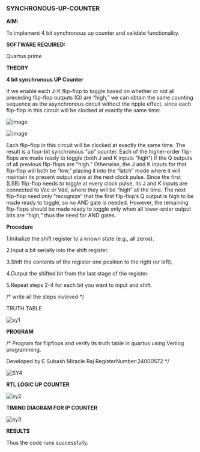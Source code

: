 ### SYNCHRONOUS-UP-COUNTER

**AIM:**

To implement 4 bit synchronous up counter and validate functionality.

**SOFTWARE REQUIRED:**

Quartus prime

**THEORY**

**4 bit synchronous UP Counter**

If we enable each J-K flip-flop to toggle based on whether or not all preceding flip-flop outputs (Q) are “high,” we can obtain the same counting sequence as the asynchronous circuit without the ripple effect, since each flip-flop in this circuit will be clocked at exactly the same time:

![image](https://github.com/naavaneetha/SYNCHRONOUS-UP-COUNTER/assets/154305477/d5db3fa0-e413-404c-b80e-b2f39d82e7e8)


![image](https://github.com/naavaneetha/SYNCHRONOUS-UP-COUNTER/assets/154305477/52cb61eb-d04b-442d-810c-31185a68410b)

Each flip-flop in this circuit will be clocked at exactly the same time.
The result is a four-bit synchronous “up” counter. Each of the higher-order flip-flops are made ready to toggle (both J and K inputs “high”) if the Q outputs of all previous flip-flops are “high.”
Otherwise, the J and K inputs for that flip-flop will both be “low,” placing it into the “latch” mode where it will maintain its present output state at the next clock pulse.
Since the first (LSB) flip-flop needs to toggle at every clock pulse, its J and K inputs are connected to Vcc or Vdd, where they will be “high” all the time.
The next flip-flop need only “recognize” that the first flip-flop’s Q output is high to be made ready to toggle, so no AND gate is needed.
However, the remaining flip-flops should be made ready to toggle only when all lower-order output bits are “high,” thus the need for AND gates.

**Procedure**

1.Initialize the shift register to a known state (e.g., all zeros).

2.Input a bit serially into the shift register.

3.Shift the contents of the register one position to the right (or left).

4.Output the shifted bit from the last stage of the register.

5.Repeat steps 2-4 for each bit you want to input and shift.

/* write all the steps invloved */

TRUTH TABLE

![sy1](https://github.com/user-attachments/assets/aa4e2484-3673-464b-b6b3-bfe55afb596c)


**PROGRAM**

/* Program for flipflops and verify its truth table in quartus using Verilog programming. 

Developed by:E Subash Miracle Raj RegisterNumber:24000572
*/


![SY4](https://github.com/user-attachments/assets/c01dfa3d-7e80-4cbb-86d8-30f06d0eab1c)


**RTL LOGIC UP COUNTER**

![sy2](https://github.com/user-attachments/assets/2b179343-f09e-44da-be20-9373f48a74dd)

**TIMING DIAGRAM FOR IP COUNTER**

![sy3](https://github.com/user-attachments/assets/02459731-c121-41b7-bbf4-da2f3d7b3e96)


**RESULTS**

Thus the code runs successfully.
